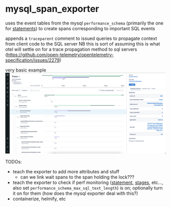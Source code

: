 # mysql_span_exporter

uses the event tables from the mysql `performance_schema` (primarily the one for [statements](https://dev.mysql.com/doc/mysql-perfschema-excerpt/5.7/en/performance-schema-statement-tables.html)) to create spans corresponding to important SQL events

appends a `traceparent` comment to issued queries to propagate context from client code to the SQL server
NB this is sort of assuming this is what otel will settle on for a trace propagation method to sql servers (https://github.com/open-telemetry/opentelemetry-specification/issues/2279)

very basic example
![example](./example.png)

TODOs:

- teach the exporter to add more attributes and stuff
  - can we link wait spans to the span holding the lock???
- teach the exporter to check if perf monitoring ([statement](https://dev.mysql.com/doc/refman/8.0/en/performance-schema-statement-tables.html#performance-schema-statement-tables-configuration), [stages](https://dev.mysql.com/doc/refman/5.7/en/performance-schema-stage-tables.html#stage-event-configuration), etc..., also set `performance_schema_max_sql_text_length`) is on; optionally turn it on for them (how does the mysql exporter deal with this?)
- containerize, helmify, etc
